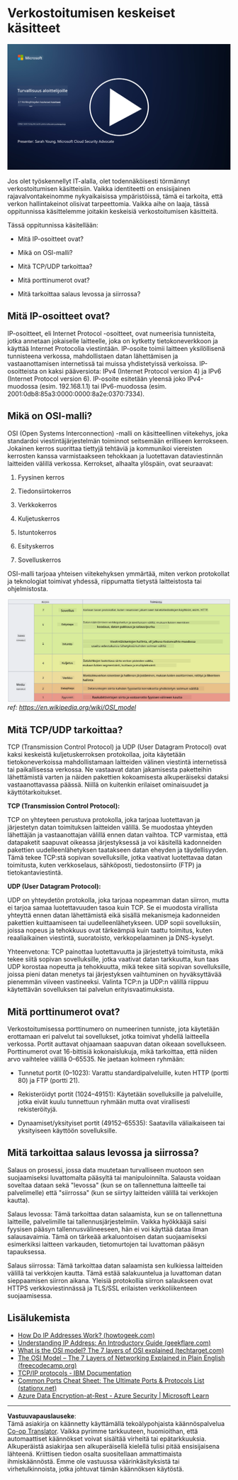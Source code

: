 <!--
CO_OP_TRANSLATOR_METADATA:
{
  "original_hash": "252724eceeb183fb9018f88c5e1a3f0c",
  "translation_date": "2025-09-03T22:04:58+00:00",
  "source_file": "3.1 Networking key concepts.md",
  "language_code": "fi"
}
-->
# Verkostoitumisen keskeiset käsitteet

[![Katso video](../../translated_images/3-1_placeholder.4175b570caca311e2bfc7e19ab9e1f14144b17af49b128ea998c2a7211f49795.fi.png)](https://learn-video.azurefd.net/vod/player?id=1d8606a8-8357-4dae-8b8f-0a13c3fddd7a)

Jos olet työskennellyt IT-alalla, olet todennäköisesti törmännyt verkostoitumisen käsitteisiin. Vaikka identiteetti on ensisijainen rajavalvontakeinomme nykyaikaisissa ympäristöissä, tämä ei tarkoita, että verkon hallintakeinot olisivat tarpeettomia. Vaikka aihe on laaja, tässä oppitunnissa käsittelemme joitakin keskeisiä verkostoitumisen käsitteitä.

Tässä oppitunnissa käsitellään:

- Mitä IP-osoitteet ovat?

- Mikä on OSI-malli?

- Mitä TCP/UDP tarkoittaa?

- Mitä porttinumerot ovat?

- Mitä tarkoittaa salaus levossa ja siirrossa?

## Mitä IP-osoitteet ovat?

IP-osoitteet, eli Internet Protocol -osoitteet, ovat numeerisia tunnisteita, jotka annetaan jokaiselle laitteelle, joka on kytketty tietokoneverkkoon ja käyttää Internet Protocolia viestintään. IP-osoite toimii laitteen yksilöllisenä tunnisteena verkossa, mahdollistaen datan lähettämisen ja vastaanottamisen internetissä tai muissa yhdistetyissä verkoissa. IP-osoitteista on kaksi pääversiota: IPv4 (Internet Protocol version 4) ja IPv6 (Internet Protocol version 6). IP-osoite esitetään yleensä joko IPv4-muodossa (esim. 192.168.1.1) tai IPv6-muodossa (esim. 2001:0db8:85a3:0000:0000:8a2e:0370:7334).

## Mikä on OSI-malli?

OSI (Open Systems Interconnection) -malli on käsitteellinen viitekehys, joka standardoi viestintäjärjestelmän toiminnot seitsemään erilliseen kerrokseen. Jokainen kerros suorittaa tiettyjä tehtäviä ja kommunikoi viereisten kerrosten kanssa varmistaakseen tehokkaan ja luotettavan dataviestinnän laitteiden välillä verkossa. Kerrokset, alhaalta ylöspäin, ovat seuraavat:

1. Fyysinen kerros

2. Tiedonsiirtokerros

3. Verkkokerros

4. Kuljetuskerros

5. Istuntokerros

6. Esityskerros

7. Sovelluskerros

OSI-malli tarjoaa yhteisen viitekehyksen ymmärtää, miten verkon protokollat ja teknologiat toimivat yhdessä, riippumatta tietystä laitteistosta tai ohjelmistosta.

![image](../../translated_images/osilayers.3489744e4715f50913c8f8cfe8deaccdcee6b0642bb18344496faed0abb58051.fi.png)  
_ref: https://en.wikipedia.org/wiki/OSI_model_

## Mitä TCP/UDP tarkoittaa?

TCP (Transmission Control Protocol) ja UDP (User Datagram Protocol) ovat kaksi keskeistä kuljetuskerroksen protokollaa, joita käytetään tietokoneverkoissa mahdollistamaan laitteiden välinen viestintä internetissä tai paikallisessa verkossa. Ne vastaavat datan jakamisesta paketteihin lähettämistä varten ja näiden pakettien kokoamisesta alkuperäiseksi dataksi vastaanottavassa päässä. Niillä on kuitenkin erilaiset ominaisuudet ja käyttötarkoitukset.

**TCP (Transmission Control Protocol):**

TCP on yhteyteen perustuva protokolla, joka tarjoaa luotettavan ja järjestetyn datan toimituksen laitteiden välillä. Se muodostaa yhteyden lähettäjän ja vastaanottajan välillä ennen datan vaihtoa. TCP varmistaa, että datapaketit saapuvat oikeassa järjestyksessä ja voi käsitellä kadonneiden pakettien uudelleenlähetyksen taatakseen datan eheyden ja täydellisyyden. Tämä tekee TCP:stä sopivan sovelluksille, jotka vaativat luotettavaa datan toimitusta, kuten verkkoselaus, sähköposti, tiedostonsiirto (FTP) ja tietokantaviestintä.

**UDP (User Datagram Protocol):**

UDP on yhteydetön protokolla, joka tarjoaa nopeamman datan siirron, mutta ei tarjoa samaa luotettavuuden tasoa kuin TCP. Se ei muodosta virallista yhteyttä ennen datan lähettämistä eikä sisällä mekanismeja kadonneiden pakettien kuittaamiseen tai uudelleenlähetykseen. UDP sopii sovelluksiin, joissa nopeus ja tehokkuus ovat tärkeämpiä kuin taattu toimitus, kuten reaaliaikainen viestintä, suoratoisto, verkkopelaaminen ja DNS-kyselyt.

Yhteenvetona: TCP painottaa luotettavuutta ja järjestettyä toimitusta, mikä tekee siitä sopivan sovelluksille, jotka vaativat datan tarkkuutta, kun taas UDP korostaa nopeutta ja tehokkuutta, mikä tekee siitä sopivan sovelluksille, joissa pieni datan menetys tai järjestyksen vaihtuminen on hyväksyttävää pienemmän viiveen vastineeksi. Valinta TCP:n ja UDP:n välillä riippuu käytettävän sovelluksen tai palvelun erityisvaatimuksista.

## Mitä porttinumerot ovat?

Verkostoitumisessa porttinumero on numeerinen tunniste, jota käytetään erottamaan eri palvelut tai sovellukset, jotka toimivat yhdellä laitteella verkossa. Portit auttavat ohjaamaan saapuvan datan oikeaan sovellukseen. Porttinumerot ovat 16-bittisiä kokonaislukuja, mikä tarkoittaa, että niiden arvo vaihtelee välillä 0–65535. Ne jaetaan kolmeen ryhmään:

- Tunnetut portit (0–1023): Varattu standardipalveluille, kuten HTTP (portti 80) ja FTP (portti 21).

- Rekisteröidyt portit (1024–49151): Käytetään sovelluksille ja palveluille, jotka eivät kuulu tunnettuun ryhmään mutta ovat virallisesti rekisteröityjä.

- Dynaamiset/yksityiset portit (49152–65535): Saatavilla väliaikaiseen tai yksityiseen käyttöön sovelluksille.

## Mitä tarkoittaa salaus levossa ja siirrossa?

Salaus on prosessi, jossa data muutetaan turvalliseen muotoon sen suojaamiseksi luvattomalta pääsyltä tai manipuloinnilta. Salausta voidaan soveltaa dataan sekä "levossa" (kun se on tallennettuna laitteelle tai palvelimelle) että "siirrossa" (kun se siirtyy laitteiden välillä tai verkkojen kautta).

Salaus levossa: Tämä tarkoittaa datan salaamista, kun se on tallennettuna laitteille, palvelimille tai tallennusjärjestelmiin. Vaikka hyökkääjä saisi fyysisen pääsyn tallennusvälineeseen, hän ei voi käyttää dataa ilman salausavaimia. Tämä on tärkeää arkaluontoisen datan suojaamiseksi esimerkiksi laitteen varkauden, tietomurtojen tai luvattoman pääsyn tapauksessa.

Salaus siirrossa: Tämä tarkoittaa datan salaamista sen kulkiessa laitteiden välillä tai verkkojen kautta. Tämä estää salakuuntelua ja luvattoman datan sieppaamisen siirron aikana. Yleisiä protokollia siirron salaukseen ovat HTTPS verkkoviestinnässä ja TLS/SSL erilaisten verkkoliikenteen suojaamisessa.

## Lisälukemista
- [How Do IP Addresses Work? (howtogeek.com)](https://www.howtogeek.com/341307/how-do-ip-addresses-work/)
- [Understanding IP Address: An Introductory Guide (geekflare.com)](https://geekflare.com/understanding-ip-address/)
- [What is the OSI model? The 7 layers of OSI explained (techtarget.com)](https://www.techtarget.com/searchnetworking/definition/OSI)
- [The OSI Model – The 7 Layers of Networking Explained in Plain English (freecodecamp.org)](https://www.freecodecamp.org/news/osi-model-networking-layers-explained-in-plain-english/)
- [TCP/IP protocols - IBM Documentation](https://www.ibm.com/docs/en/aix/7.3?topic=protocol-tcpip-protocols)
- [Common Ports Cheat Sheet: The Ultimate Ports & Protocols List (stationx.net)](https://www.stationx.net/common-ports-cheat-sheet/)
- [Azure Data Encryption-at-Rest - Azure Security | Microsoft Learn](https://learn.microsoft.com/azure/security/fundamentals/encryption-atrest?WT.mc_id=academic-96948-sayoung)

---

**Vastuuvapauslauseke**:  
Tämä asiakirja on käännetty käyttämällä tekoälypohjaista käännöspalvelua [Co-op Translator](https://github.com/Azure/co-op-translator). Vaikka pyrimme tarkkuuteen, huomioithan, että automaattiset käännökset voivat sisältää virheitä tai epätarkkuuksia. Alkuperäistä asiakirjaa sen alkuperäisellä kielellä tulisi pitää ensisijaisena lähteenä. Kriittisen tiedon osalta suositellaan ammattimaista ihmiskäännöstä. Emme ole vastuussa väärinkäsityksistä tai virhetulkinnoista, jotka johtuvat tämän käännöksen käytöstä.
